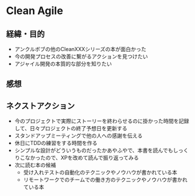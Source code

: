 # Clean Agile

## 経緯・目的

- アンクルボブの他のCleanXXXシリーズの本が面白かった
- 今の開発プロセスの改善に繋がるアクションを見つけたい
- アジャイル開発の本質的な部分を知りたい

## 感想

## ネクストアクション

- 今のプロジェクトで実際にストーリーを終わらせるのに掛かった時間を記録して、日々プロジェクトの終了予想日を更新する
- スタンドアップミーティングで他の人への感謝を伝える
- 休日にTDDの練習をする時間を作る
- シンプルな設計がどういうものだったかあやふやで、本書を読んでもしっくりこなかったので、XPを改めて読んで振り返ってみる
- 次に読む本の候補
  - 受け入れテストの自動化のテクニックやノウハウが書かれている本
  - リモートワークでのチームでの働き方のテクニックやノウハウが書かれている本

